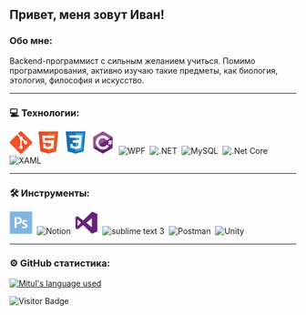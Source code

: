 ## Привет, меня зовут Иван!

### Обо мне:
Backend-программист с сильным желанием учиться. Помимо программирования, активно изучаю такие предметы, как биология, этология, философия и искусство.

---

### 💻 Технологии:

<div>
  <img src="https://github.com/devicons/devicon/blob/master/icons/git/git-original.svg" title="Git" alt="Git" width="40" height="40"/>&nbsp
  <img src="https://github.com/devicons/devicon/blob/master/icons/html5/html5-original.svg" title="HTML5" alt="HTML5" width="40" height="40"/>&nbsp
  <img src="https://github.com/devicons/devicon/blob/master/icons/css3/css3-original.svg" title="CSS" alt="CSS" width="40" height="40"/>&nbsp
  <img src="https://github.com/devicons/devicon/blob/master/icons/csharp/csharp-original.svg" title="C#" alt="C#" width="40" height="40"/>&nbsp;
  <img src="https://syncfusioninc.gallerycdn.vsassets.io/extensions/syncfusioninc/wpf-imageeditor/22.1.34/1688102719170/Microsoft.VisualStudio.Services.Icons.Default" title="WPF" alt="WPF" width="40" height="40"/>&nbsp;
  <img src="https://profilinator.rishav.dev/skills-assets/dot-net-original-wordmark.svg" title=".NET" alt=".NET" width="40" height="40"/>&nbsp;
  <img src="https://profilinator.rishav.dev/skills-assets/mysql-original-wordmark.svg" title="MySQL" alt="MySQL" width="40" height="40"/>&nbsp;
  <img src="https://profilinator.rishav.dev/skills-assets/dotnetcore.png" title=".Net Core" alt=".Net Core" width="40" height="40"/>&nbsp;
  <img src="https://profilinator.rishav.dev/skills-assets/xaml.png" title="XAML" alt="XAML" width="40" height="40"/>&nbsp;
  </div>

---

### 🛠 Инструменты:

<div>
  <img src="https://github.com/devicons/devicon/blob/master/icons/photoshop/photoshop-plain.svg" title="Рhotoshop" alt="Рhotoshop" width="40" height="40"/>&nbsp;
  <img src="https://upload.wikimedia.org/wikipedia/commons/e/e9/Notion-logo.svg" title="Notion" alt="Notion" width="40" height="40"/>&nbsp;
  <img src="https://github.com/devicons/devicon/blob/master/icons/visualstudio/visualstudio-plain.svg" title="Visual Studio" alt="Visual Studio" width="40" height="40"/>&nbsp;
  <img src="https://avatars3.githubusercontent.com/u/684879?s=400&amp;v=4" title="sublime text 3" alt="sublime text 3" width="40" height="40"/>&nbsp;
  <img src="https://user-images.githubusercontent.com/7853266/44114706-9c72dd08-9fd1-11e8-8d9d-6d9d651c75ad.png" title="Postman" alt="Postman" width="40" height="40"/>&nbsp;
  <img src="https://profilinator.rishav.dev/skills-assets/unity.png" title="Unity" alt="Unity" width="40" height="40"/>&nbsp;
</div>

---
### ⚙️ GitHub статистика:
<a href="https://github.com/dimainnature/dimainnature"><img alt="Mitul's language used" src="https://github-readme-stats.vercel.app/api/top-langs/?username=Zer0is-D&layout=compact&langs_count=8&theme=merko" width=40%/></a>
<br/>

![Visitor Badge](https://visitor-badge.laobi.icu/badge?page_id=Zer0is-D)
